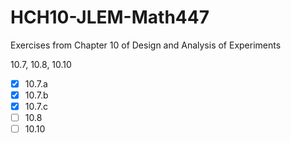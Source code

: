 # HCH10-JLEM-Math447
Exercises from Chapter 10 of Design and Analysis of Experiments

10.7, 10.8, 10.10

- [x] 10.7.a
- [x] 10.7.b
- [x] 10.7.c
- [ ] 10.8
- [ ] 10.10
